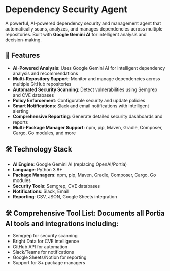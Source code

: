 # Dependency Security Agent

A powerful, AI-powered dependency security and management agent that automatically scans, analyzes, and manages dependencies across multiple repositories. Built with **Google Gemini AI** for intelligent analysis and decision-making.

## 🚀 Features

- **AI-Powered Analysis**: Uses Google Gemini AI for intelligent dependency analysis and recommendations
- **Multi-Repository Support**: Monitor and manage dependencies across multiple GitHub repositories
- **Automated Security Scanning**: Detect vulnerabilities using Semgrep and CVE databases
- **Policy Enforcement**: Configurable security and update policies
- **Smart Notifications**: Slack and email notifications with intelligent alerting
- **Comprehensive Reporting**: Generate detailed security dashboards and reports
- **Multi-Package Manager Support**: npm, pip, Maven, Gradle, Composer, Cargo, Go modules, and more

## 🛠️ Technology Stack

- **AI Engine**: Google Gemini AI (replacing OpenAI/Portia)
- **Language**: Python 3.8+
- **Package Managers**: npm, pip, Maven, Gradle, Composer, Cargo, Go modules
- **Security Tools**: Semgrep, CVE databases
- **Notifications**: Slack, Email
- **Reporting**: CSV, JSON, Google Sheets integration

## 🛠️ Comprehensive Tool List: Documents all Portia AI tools and integrations including:

- Semgrep for security scanning
- Bright Data for CVE intelligence
- GitHub API for automation
- Slack/Teams for notifications
- Google Sheets/Notion for reporting
- Support for 8+ package managers